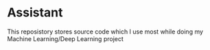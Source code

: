 # Assistant
This reposistory stores source code which I use most while doing my Machine Learning/Deep Learning project
